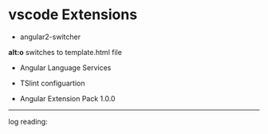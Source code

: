vscode Extensions
=================

- angular2-switcher

**alt:o** switches to template.html file

- Angular Language Services

- TSlint configuartion

- Angular Extension Pack 1.0.0


----------------------------------

log reading:


